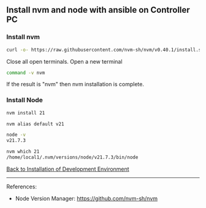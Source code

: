 ## Install nvm and node with ansible on Controller PC

### Install nvm 

```bash
curl -o- https://raw.githubusercontent.com/nvm-sh/nvm/v0.40.1/install.sh | bash
```

Close all open terminals. Open a new terminal
```bash
command -v nvm
```
If the result is "nvm" then nvm installation is complete.

### Install Node

```cmd
nvm install 21
```

```cmd
nvm alias default v21
```

```cmd
node -v
v21.7.3
```

```cmd
nvm which 21
/home/local1/.nvm/versions/node/v21.7.3/bin/node
```

[Back to Installation of Development Environment](install-dev-2404.md#add-a-gatsby-blog-to-the-dswebdocs-workbench)


-----
References:
- Node Version Manager: https://github.com/nvm-sh/nvm
